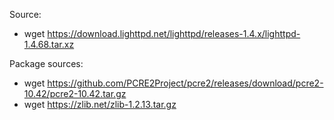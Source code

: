 Source:
- wget https://download.lighttpd.net/lighttpd/releases-1.4.x/lighttpd-1.4.68.tar.xz

Package sources:
- wget https://github.com/PCRE2Project/pcre2/releases/download/pcre2-10.42/pcre2-10.42.tar.gz
- wget https://zlib.net/zlib-1.2.13.tar.gz